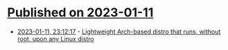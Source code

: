 # [Published on 2023-01-11](index.md)

* [2023-01-11, 23:12:17](https://news.ycombinator.com/item?id=34346448) - [Lightweight Arch-based distro that runs, without root, upon any Linux distro](https://github.com/fsquillace/junest)
